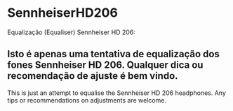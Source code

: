 # SennheiserHD206
Equalização (Equaliser) Sennheiser HD 206:

Isto é apenas uma tentativa de equalização dos fones Sennheiser HD 206. Qualquer dica ou recomendação de ajuste é bem vindo.
-
This is just an attempt to equalise the Sennheiser HD 206 headphones. Any tips or recommendations on adjustments are welcome.
